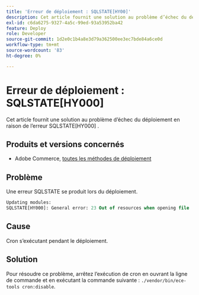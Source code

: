 ```yaml
---
title: 'Erreur de déploiement : SQLSTATE[HY00]'
description: Cet article fournit une solution au problème d’échec du déploiement en raison de l’erreur SQLSTATE[HY000].
exl-id: c6da6275-9327-4a5c-99ed-93a53952ba42
feature: Deploy
role: Developer
source-git-commit: 1d2e0c1b4a8e3d79a362500ee3ec7bde84a6ce0d
workflow-type: tm+mt
source-wordcount: '83'
ht-degree: 0%

---
```


# Erreur de déploiement : SQLSTATE[HY000]

Cet article fournit une solution au problème d’échec du déploiement en raison de l’erreur SQLSTATE[HY000] .

## Produits et versions concernés

* Adobe Commerce, [toutes les méthodes de déploiement](https://magento.com/sites/default/files/magento-software-lifecycle-policy.pdf)

## Problème

Une erreur SQLSTATE se produit lors du déploiement.

```sql
Updating modules:
SQLSTATE[HY000]: General error: 23 Out of resources when opening file '/tmp/#sql_565c_0.MAD' (Errcode: 24 "Too many open files"),
```

## Cause

Cron s’exécutant pendant le déploiement.

## Solution

Pour résoudre ce problème, arrêtez l’exécution de cron en ouvrant la ligne de commande et en exécutant la commande suivante :
`./vendor/bin/ece-tools cron:disable`.
